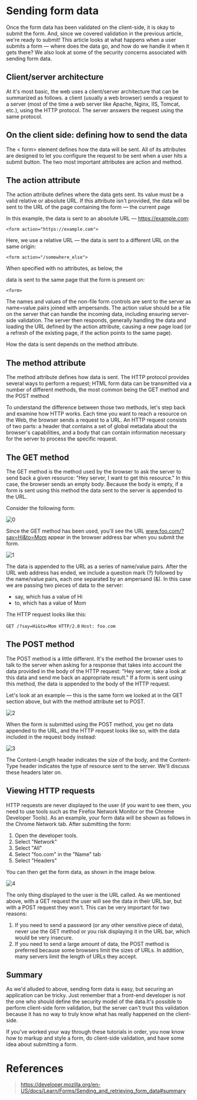 # Sending form data
Once the form data has been validated on the client-side, it is okay to submit the form. And, since we covered validation in the previous article, we're ready to submit! This article looks at what happens when a user submits a form — where does the data go, and how do we handle it when it gets there? We also look at some of the security concerns associated with sending form data.

## Client/server architecture
At it's most basic, the web uses a client/server architecture that can be summarized as follows. a client (usually a web browser) sends a request to a server (most of the time a web server like Apache, Nginx, IIS, Tomcat, etc.), using the HTTP protocol. The server answers the request using the same protocol.

## On the client side: defining how to send the data
The < form> element defines how the data will be sent. All of its attributes are designed to let you configure the request to be sent when a user hits a submit button. The two most important attributes are action and method.

## The action attribute
The action attribute defines where the data gets sent. Its value must be a valid relative or absolute URL. If this attribute isn't provided, the data will be sent to the URL of the page containing the form — the current page

In this example, the data is sent to an absolute URL — https://example.com:

`<form action="https://example.com">`

Here, we use a relative URL — the data is sent to a different URL on the same origin:

`<form action="/somewhere_else">`

When specified with no attributes, as below, the <form> data is sent to the same page that the form is present on:

`<form>`

The names and values of the non-file form controls are sent to the server as name=value pairs joined with ampersands. The action value should be a file on the server that can handle the incoming data, including ensuring server-side validation. The server then responds, generally handling the data and loading the URL defined by the action attribute, causing a new page load (or a refresh of the existing page, if the action points to the same page).


How the data is sent depends on the method attribute.

## The method attribute

The method attribute defines how data is sent. The HTTP protocol provides several ways to perform a request; HTML form data can be transmitted via a number of different methods, the most common being the GET method and the POST method

To understand the difference between those two methods, let's step back and examine how HTTP works. Each time you want to reach a resource on the Web, the browser sends a request to a URL. An HTTP request consists of two parts: a header that contains a set of global metadata about the browser's capabilities, and a body that can contain information necessary for the server to process the specific request.

## The GET method

The GET method is the method used by the browser to ask the server to send back a given resource: "Hey server, I want to get this resource." In this case, the browser sends an empty body. Because the body is empty, if a form is sent using this method the data sent to the server is appended to the URL.

Consider the following form:

![0](https://www2.0zz0.com/2021/05/03/21/968544569.png)

Since the GET method has been used, you'll see the URL www.foo.com/?say=Hi&to=Mom appear in the browser address bar when you submit the form.

![1](https://developer.mozilla.org/en-US/docs/Learn/Forms/Sending_and_retrieving_form_data/url-parameters.png)

The data is appended to the URL as a series of name/value pairs. After the URL web address has ended, we include a question mark (?) followed by the name/value pairs, each one separated by an ampersand (&). In this case we are passing two pieces of data to the server:

* say, which has a value of Hi
* to, which has a value of Mom

The HTTP request looks like this:

`GET /?say=Hi&to=Mom HTTP/2.0`
`Host: foo.com`

## The POST method

The POST method is a little different. It's the method the browser uses to talk to the server when asking for a response that takes into account the data provided in the body of the HTTP request: "Hey server, take a look at this data and send me back an appropriate result." If a form is sent using this method, the data is appended to the body of the HTTP request.

Let's look at an example — this is the same form we looked at in the GET section above, but with the method attribute set to POST.

![2](https://www10.0zz0.com/2021/05/03/21/302688917.png)

When the form is submitted using the POST method, you get no data appended to the URL, and the HTTP request looks like so, with the data included in the request body instead:

![3](https://www10.0zz0.com/2021/05/03/21/659052844.png)

The Content-Length header indicates the size of the body, and the Content-Type header indicates the type of resource sent to the server. We'll discuss these headers later on.

## Viewing HTTP requests

HTTP requests are never displayed to the user (if you want to see them, you need to use tools such as the Firefox Network Monitor or the Chrome Developer Tools). As an example, your form data will be shown as follows in the Chrome Network tab. After submitting the form:

1. Open the developer tools.
2. Select "Network"
3. Select "All"
4. Select "foo.com" in the "Name" tab
5. Select "Headers"

You can then get the form data, as shown in the image below.

![4](https://developer.mozilla.org/en-US/docs/Learn/Forms/Sending_and_retrieving_form_data/network-monitor.png)

The only thing displayed to the user is the URL called. As we mentioned above, with a GET request the user will see the data in their URL bar, but with a POST request they won't. This can be very important for two reasons:

1. If you need to send a password (or any other sensitive piece of data), never use the GET method or you risk displaying it in the URL bar, which would be very insecure.
2. If you need to send a large amount of data, the POST method is preferred because some browsers limit the sizes of URLs. In addition, many servers limit the length of URLs they accept.

## Summary 
As we'd alluded to above, sending form data is easy, but securing an application can be tricky. Just remember that a front-end developer is not the one who should define the security model of the data.It's possible to perform client-side form validation, but the server can't trust this validation because it has no way to truly know what has really happened on the client-side.

If you've worked your way through these tutorials in order, you now know how to markup and style a form, do client-side validation, and have some idea about submitting a form.

# References

> https://developer.mozilla.org/en-US/docs/Learn/Forms/Sending_and_retrieving_form_data#summary